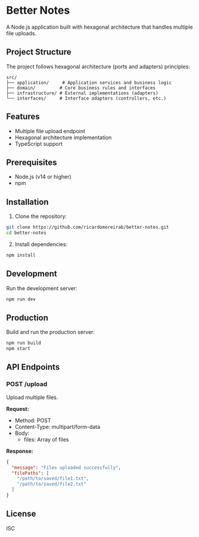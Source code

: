 # Better Notes

A Node.js application built with hexagonal architecture that handles multiple file uploads.

## Project Structure

The project follows hexagonal architecture (ports and adapters) principles:

```
src/
├── application/     # Application services and business logic
├── domain/         # Core business rules and interfaces
├── infrastructure/ # External implementations (adapters)
└── interfaces/     # Interface adapters (controllers, etc.)
```

## Features

- Multiple file upload endpoint
- Hexagonal architecture implementation
- TypeScript support

## Prerequisites

- Node.js (v14 or higher)
- npm

## Installation

1. Clone the repository:
```bash
git clone https://github.com/ricardomoreirab/better-notes.git
cd better-notes
```

2. Install dependencies:
```bash
npm install
```

## Development

Run the development server:
```bash
npm run dev
```

## Production

Build and run the production server:
```bash
npm run build
npm start
```

## API Endpoints

### POST /upload

Upload multiple files.

**Request:**
- Method: POST
- Content-Type: multipart/form-data
- Body: 
  - files: Array of files

**Response:**
```json
{
  "message": "Files uploaded successfully",
  "filePaths": [
    "/path/to/saved/file1.txt",
    "/path/to/saved/file2.txt"
  ]
}
```

## License

ISC 